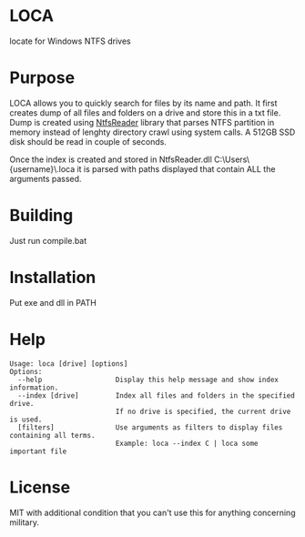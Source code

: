# LOCA
locate for Windows NTFS drives

# Purpose
LOCA allows you to quickly search for files by its name and path. It first creates dump of all files and folders on a drive and store this in a txt file. Dump is created using [NtfsReader](https://sourceforge.net/projects/ntfsreader/) library that parses NTFS partition in memory instead of lenghty directory crawl using system calls. A 512GB SSD disk should be read in couple of seconds. 

Once the index is created and stored in NtfsReader.dll C:\Users\\{username}\\.loca it is parsed with paths displayed that contain ALL the arguments passed.

# Building
Just run compile.bat

# Installation
Put exe and dll in PATH

# Help
```
Usage: loca [drive] [options]                                                                
Options:                                                                                     
  --help                  Display this help message and show index information.              
  --index [drive]         Index all files and folders in the specified drive.                
                          If no drive is specified, the current drive is used.               
  [filters]               Use arguments as filters to display files containing all terms.    
                          Example: loca --index C | loca some important file                 
```

# License 
MIT with additional condition that you can't use this for anything concerning military.